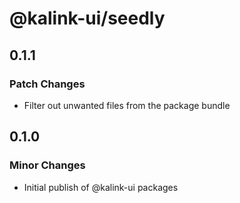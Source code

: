# @kalink-ui/seedly

## 0.1.1

### Patch Changes

- Filter out unwanted files from the package bundle

## 0.1.0

### Minor Changes

- Initial publish of @kalink-ui packages
